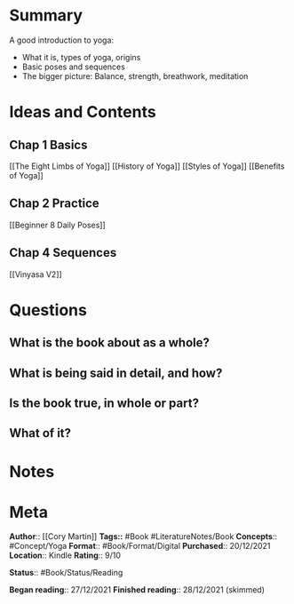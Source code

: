 # Summary
A good introduction to yoga:
- What it is, types of yoga, origins
- Basic poses and sequences
- The bigger picture: Balance, strength, breathwork, meditation

# Ideas and Contents
## Chap 1 Basics
[[The Eight Limbs of Yoga]]
[[History of Yoga]]
[[Styles of Yoga]]
[[Benefits of Yoga]]


## Chap 2 Practice
[[Beginner 8 Daily Poses]]


## Chap 4 Sequences
[[Vinyasa V2]]


# Questions
## What is the book about as a whole?

## What is being said in detail, and how?

## Is the book true, in whole or part?

## What of it?

# Notes

# Meta
**Author**:: [[Cory Martin]]
**Tags::** #Book #LiteratureNotes/Book 
**Concepts**:: #Concept/Yoga 
**Format**:: #Book/Format/Digital
**Purchased**:: 20/12/2021
**Location**:: Kindle
**Rating**:: 9/10

**Status**:: #Book/Status/Reading

**Began reading**:: 27/12/2021
**Finished reading**:: 28/12/2021 (skimmed)